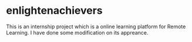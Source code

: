 # enlightenachievers
This is an internship project which is a online learning platform for Remote Learning. 
I have done some modification on its appreance.

